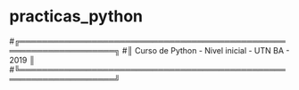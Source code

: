 # practicas_python
#╔═══════════════════════════════════════════════════════════════════╗
#║      Curso de Python  -  Nivel inicial  -  UTN BA  -  2019        ║
#╚═══════════════════════════════════════════════════════════════════╝
